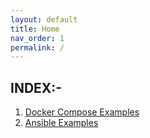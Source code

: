 ```yaml
---
layout: default
title: Home
nav_order: 1
permalink: /
---
```


## INDEX:-

1. [Docker Compose Examples](https://github.com/kathuriaas/docker-compose-examples)
2. [Ansible Examples](https://github.com/kathuriaas/ansible-examples)
